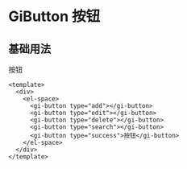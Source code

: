 # GiButton 按钮

## 基础用法

<div>
  <el-space>
     <gi-button type="add"></gi-button>
     <gi-button type="edit"></gi-button>
     <gi-button type="delete"></gi-button>
     <gi-button type="search"></gi-button>
     <gi-button type="success">按钮</gi-button>
  </el-space>
</div>

```vue
<template>
  <div>
    <el-space>
      <gi-button type="add"></gi-button>
      <gi-button type="edit"></gi-button>
      <gi-button type="delete"></gi-button>
      <gi-button type="search"></gi-button>
      <gi-button type="success">按钮</gi-button>
    </el-space>
  </div>
</template>
```
